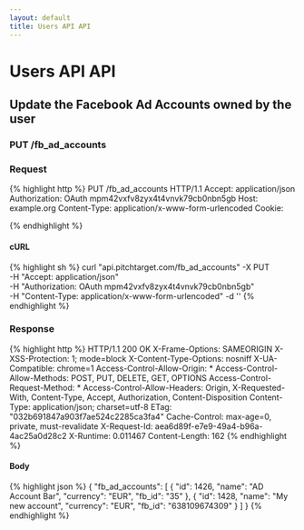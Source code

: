 ```yaml
---
layout: default
title: Users API API
---
```


# Users API API

## Update the Facebook Ad Accounts owned by the user

### PUT /fb_ad_accounts



### Request

{% highlight http %}
PUT /fb_ad_accounts HTTP/1.1
Accept: application/json
Authorization: OAuth mpm42vxfv8zyx4t4vnvk79cb0nbn5gb
Host: example.org
Content-Type: application/x-www-form-urlencoded
Cookie: 

{% endhighlight %}


#### cURL

{% highlight sh %}
curl "api.pitchtarget.com/fb_ad_accounts" -X PUT \
	-H "Accept: application/json" \
	-H "Authorization: OAuth mpm42vxfv8zyx4t4vnvk79cb0nbn5gb" \
	-H "Content-Type: application/x-www-form-urlencoded" -d ''
{% endhighlight %}

### Response

{% highlight http %}
HTTP/1.1 200 OK
X-Frame-Options: SAMEORIGIN
X-XSS-Protection: 1; mode=block
X-Content-Type-Options: nosniff
X-UA-Compatible: chrome=1
Access-Control-Allow-Origin: *
Access-Control-Allow-Methods: POST, PUT, DELETE, GET, OPTIONS
Access-Control-Request-Method: *
Access-Control-Allow-Headers: Origin, X-Requested-With, Content-Type, Accept, Authorization, Content-Disposition
Content-Type: application/json; charset=utf-8
ETag: "032b691847a903f7ae524c2285ca3fa4"
Cache-Control: max-age=0, private, must-revalidate
X-Request-Id: aea6d89f-e7e9-49a4-b96a-4ac25a0d28c2
X-Runtime: 0.011467
Content-Length: 162
{% endhighlight %}

#### Body

{% highlight json %}
{
  "fb_ad_accounts": [
    {
      "id": 1426,
      "name": "AD Account Bar",
      "currency": "EUR",
      "fb_id": "35"
    },
    {
      "id": 1428,
      "name": "My new account",
      "currency": "EUR",
      "fb_id": "638109674309"
    }
  ]
}
{% endhighlight %}


